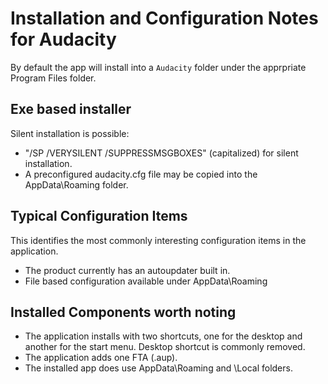 # Installation and Configuration Notes for Audacity
By default the app will install into a `Audacity` folder under the apprpriate Program Files folder.

## Exe based installer

Silent installation is possible:  

* "/SP /VERYSILENT /SUPPRESSMSGBOXES" (capitalized) for silent installation. 
* A preconfigured audacity.cfg file may be copied into the AppData\Roaming folder.

## Typical Configuration Items 

This identifies the most commonly interesting configuration items in the application.

* The product currently has an autoupdater built in.
* File based configuration available under AppData\Roaming

## Installed Components worth noting

* The application installs with two shortcuts, one for the desktop and another for the start menu.  Desktop shortcut is commonly removed.
* The application adds one FTA (.aup).
* The installed app does use AppData\Roaming and \Local folders.